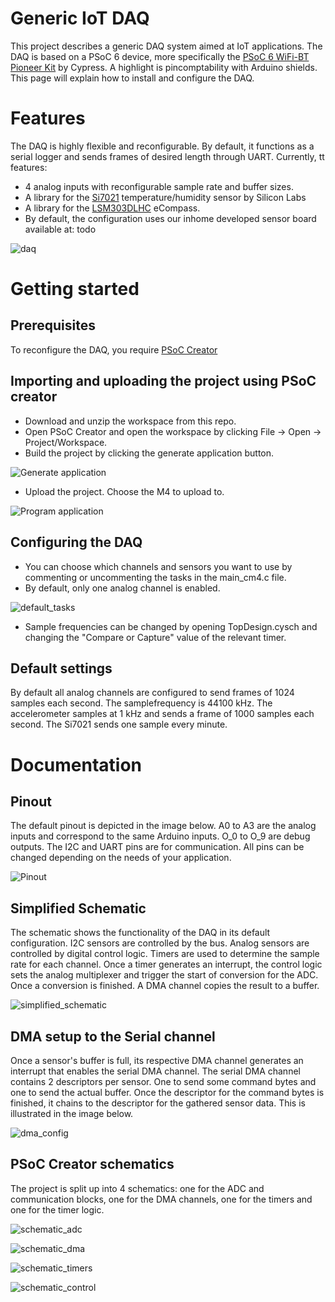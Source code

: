 # Generic IoT DAQ

This project describes a generic DAQ system aimed at IoT applications. The DAQ is based on a PSoC 6 device, more specifically the [PSoC 6 WiFi-BT Pioneer Kit](https://www.cypress.com/documentation/development-kitsboards/psoc-6-wifi-bt-pioneer-kit-cy8ckit-062-wifi-bt) by Cypress. A highlight is pincomptability with Arduino shields. This page will explain how to install and configure the DAQ.

# Features
The DAQ is highly flexible and reconfigurable. By default, it functions as a serial logger and sends frames of desired length through UART. Currently, tt features:
* 4 analog inputs with reconfigurable sample rate and buffer sizes.
* A library for the [Si7021](https://www.silabs.com/documents/public/data-sheets/Si7021-A20.pdf) temperature/humidity sensor by Silicon Labs
* A library for the [LSM303DLHC](https://www.st.com/resource/en/datasheet/lsm303dlhc.pdf) eCompass.
* By default, the configuration uses our inhome developed sensor board available at: todo

![daq](/Images/daq.png)

# Getting started
## Prerequisites
To reconfigure the DAQ, you require [PSoC Creator](https://www.cypress.com/products/psoc-creator-integrated-design-environment-ide)
## Importing and uploading the project using PSoC creator
* Download and unzip the workspace from this repo.
* Open PSoC Creator and open the workspace by clicking File -> Open -> Project/Workspace. 
* Build the project by clicking the generate application button.

![Generate application](/Images/generate_application.png)

* Upload the project. Choose the M4 to upload to.

![Program application](/Images/program.png)

## Configuring the DAQ 
* You can choose which channels and sensors you want to use by commenting or uncommenting the tasks in the main_cm4.c file.
* By default, only one analog channel is enabled.

![default_tasks](/Images/default_tasks.png)

* Sample frequencies can be changed by opening TopDesign.cysch and changing the "Compare or Capture" value of the relevant timer.

## Default settings
By default all analog channels are configured to send frames of 1024 samples each second. The samplefrequency is 44100 kHz. The accelerometer samples at 1 kHz and sends a frame of 1000 samples each second. The Si7021 sends one sample every minute.

# Documentation

## Pinout
The default pinout is depicted in the image below. A0 to A3 are the analog inputs and correspond to the same Arduino inputs. O_0 to O_9 are debug outputs. The I2C and UART pins are for communication. All pins can be changed depending on the needs of your application. 

![Pinout](/Images/pinout.png)

## Simplified Schematic

The schematic shows the functionality of the DAQ in its default configuration. I2C sensors are controlled by the bus. Analog sensors are controlled by digital control logic. Timers are used to determine the sample rate for each channel. Once a timer generates an interrupt, the control logic sets the analog multiplexer and trigger the start of conversion for the ADC. Once a conversion is finished. A DMA channel copies the result to a buffer.

![simplified_schematic](/Images/simplified_schematic.png)

## DMA setup to the Serial channel

Once a sensor's buffer is full, its respective DMA channel generates an interrupt that enables the serial DMA channel. The serial DMA channel contains 2 descriptors per sensor. One to send some command bytes and one to send the actual buffer. Once the descriptor for the command bytes is finished, it chains to the descriptor for the gathered sensor data. This is illustrated in the image below.

![dma_config](/Images/dma_config.png)

## PSoC Creator schematics
The project is split up into 4 schematics: one for the ADC and communication blocks, one for the DMA channels, one for the timers and one for the timer logic.

![schematic_adc](/Images/schematic_adc.png)

![schematic_dma](/Images/schematic_dma.png)

![schematic_timers](/Images/schematic_timers.png)

![schematic_control](/Images/schematic_control_timers.png)





